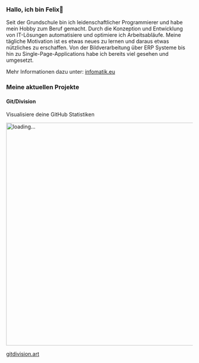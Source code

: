 ### Hallo, ich bin Felix👋

Seit der Grundschule bin ich leidenschaftlicher Programmierer und habe mein Hobby zum Beruf gemacht. Durch
die Konzeption und Entwicklung von IT-Lösungen automatisiere und optimiere ich Arbeitsabläufe. Meine tägliche
Motivation ist es etwas neues zu lernen und daraus etwas
nützliches zu erschaffen. Von der Bildverarbeitung über
ERP Systeme bis hin zu Single-Page-Applications habe ich
bereits viel gesehen und umgesetzt.

Mehr Informationen dazu unter: [infomatik.eu](https://infomatik.eu)

### Meine aktuellen Projekte

#### Git/Division

Visualisiere deine GitHub Statistiken

<img src="https://gitdivision.art/img/felixalmesberger/2019/light/800.webp" alt="loading..." loading="lazy" height="600px">

[gitdivision.art](https://gitdivision.art)

